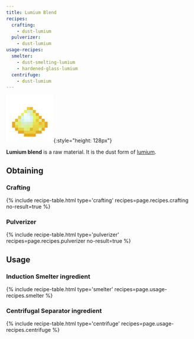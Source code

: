 ```yaml
---
title: Lumium Blend
recipes:
  crafting:
    - dust-lumium
  pulverizer:
    - dust-lumium
usage-recipes:
  smelter:
    - dust-smelting-lumium
    - hardened-glass-lumium
  centrifuge:
    - dust-lumium
---
```


![Lumium blend](/assets/images/thermal-foundation/dust-lumium.png){:style="height: 128px"}


**Lumium blend** is a raw material. It is the dust form of
[lumium](/docs/thermal-foundation/items/materials/ingots/lumium-ingot/).


Obtaining
---------

### Crafting
{% include recipe-table.html type='crafting' recipes=page.recipes.crafting no-result=true %}

### Pulverizer
{% include recipe-table.html type='pulverizer' recipes=page.recipes.pulverizer no-result=true %}


Usage
-----

### Induction Smelter ingredient
{% include recipe-table.html type='smelter' recipes=page.usage-recipes.smelter %}

### Centrifugal Separator ingredient
{% include recipe-table.html type='centrifuge' recipes=page.usage-recipes.centrifuge %}
